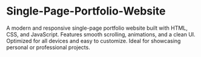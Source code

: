 # Single-Page-Portfolio-Website
A modern and responsive single-page portfolio website built with HTML, CSS, and JavaScript. Features smooth scrolling, animations, and a clean UI. Optimized for all devices and easy to customize. Ideal for showcasing personal or professional projects.
